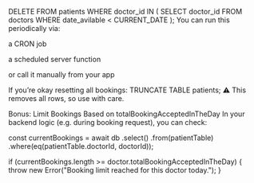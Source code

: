 <!-- Option 1: Delete All Patients with Expired Doctors (One-liner SQL) -->

DELETE FROM patients
WHERE doctor_id IN (
SELECT doctor_id FROM doctors WHERE date_avilable < CURRENT_DATE
);
You can run this periodically via:

a CRON job

a scheduled server function

or call it manually from your app

<!-- Option 2: Truncate the Patients Table Entirely -->

If you’re okay resetting all bookings:
TRUNCATE TABLE patients;
⚠️ This removes all rows, so use with care.

Bonus: Limit Bookings Based on totalBookingAcceptedInTheDay
In your backend logic (e.g. during booking request), you can check:

const currentBookings = await db
.select()
.from(patientTable)
.where(eq(patientTable.doctorId, doctorId));

if (currentBookings.length >= doctor.totalBookingAcceptedInTheDay) {
throw new Error("Booking limit reached for this doctor today.");
}
